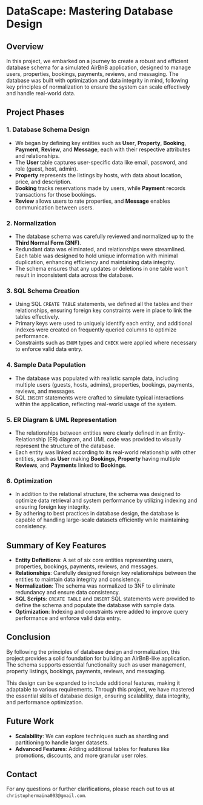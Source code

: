 # DataScape: Mastering Database Design

## Overview

In this project, we embarked on a journey to create a robust and efficient database schema for a simulated AirBnB application, designed to manage users, properties, bookings, payments, reviews, and messaging. The database was built with optimization and data integrity in mind, following key principles of normalization to ensure the system can scale effectively and handle real-world data.

## Project Phases

### 1. **Database Schema Design**
   - We began by defining key entities such as **User**, **Property**, **Booking**, **Payment**, **Review**, and **Message**, each with their respective attributes and relationships.
   - The **User** table captures user-specific data like email, password, and role (guest, host, admin).
   - **Property** represents the listings by hosts, with data about location, price, and description.
   - **Booking** tracks reservations made by users, while **Payment** records transactions for those bookings.
   - **Review** allows users to rate properties, and **Message** enables communication between users.

### 2. **Normalization**
   - The database schema was carefully reviewed and normalized up to the **Third Normal Form (3NF)**.
   - Redundant data was eliminated, and relationships were streamlined. Each table was designed to hold unique information with minimal duplication, enhancing efficiency and maintaining data integrity.
   - The schema ensures that any updates or deletions in one table won’t result in inconsistent data across the database.

### 3. **SQL Schema Creation**
   - Using SQL `CREATE TABLE` statements, we defined all the tables and their relationships, ensuring foreign key constraints were in place to link the tables effectively.
   - Primary keys were used to uniquely identify each entity, and additional indexes were created on frequently queried columns to optimize performance.
   - Constraints such as `ENUM` types and `CHECK` were applied where necessary to enforce valid data entry.

### 4. **Sample Data Population**
   - The database was populated with realistic sample data, including multiple users (guests, hosts, admins), properties, bookings, payments, reviews, and messages.
   - SQL `INSERT` statements were crafted to simulate typical interactions within the application, reflecting real-world usage of the system.

### 5. **ER Diagram & UML Representation**
   - The relationships between entities were clearly defined in an Entity-Relationship (ER) diagram, and UML code was provided to visually represent the structure of the database.
   - Each entity was linked according to its real-world relationship with other entities, such as **User** making **Bookings**, **Property** having multiple **Reviews**, and **Payments** linked to **Bookings**.

### 6. **Optimization**
   - In addition to the relational structure, the schema was designed to optimize data retrieval and system performance by utilizing indexing and ensuring foreign key integrity.
   - By adhering to best practices in database design, the database is capable of handling large-scale datasets efficiently while maintaining consistency.

## Summary of Key Features

- **Entity Definitions**: A set of six core entities representing users, properties, bookings, payments, reviews, and messages.
- **Relationships**: Carefully designed foreign key relationships between the entities to maintain data integrity and consistency.
- **Normalization**: The schema was normalized to 3NF to eliminate redundancy and ensure data consistency.
- **SQL Scripts**: `CREATE TABLE` and `INSERT` SQL statements were provided to define the schema and populate the database with sample data.
- **Optimization**: Indexing and constraints were added to improve query performance and enforce valid data entry.

## Conclusion

By following the principles of database design and normalization, this project provides a solid foundation for building an AirBnB-like application. The schema supports essential functionality such as user management, property listings, bookings, payments, reviews, and messaging. 

This design can be expanded to include additional features, making it adaptable to various requirements. Through this project, we have mastered the essential skills of database design, ensuring scalability, data integrity, and performance optimization.

## Future Work

- **Scalability**: We can explore techniques such as sharding and partitioning to handle larger datasets.
- **Advanced Features**: Adding additional tables for features like promotions, discounts, and more granular user roles.

## Contact

For any questions or further clarifications, please reach out to us at `christophermaina003@gmail.com`.
